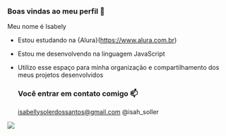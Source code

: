 ### Boas vindas ao meu perfil 💙

Meu nome é Isabely 

- Estou estudando na {Alura}(https://www.alura.com.br) 
- Estou me desenvolvendo na linguagem JavaScript
- Utilizo esse espaço para minha organização e compartilhamento dos meus projetos desenvolvidos

  ### Você entrar em contato comigo 📫

  isabellysolerdossantos@gmail.com
  @isah_soller


![](https://media1.tenor.com/m/czra1LygQQsAAAAC/flowers-flowersss.gif)

